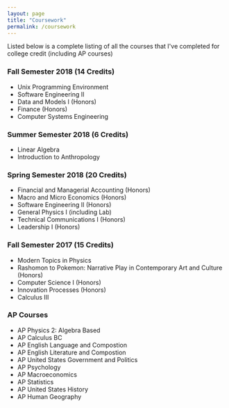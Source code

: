```yaml
---
layout: page
title: "Coursework"
permalink: /coursework
---
```


Listed below is a complete listing of all the courses that I've completed for college credit (including AP courses)

### Fall Semester 2018 (14 Credits)

- Unix Programming Environment
- Software Engineering II
- Data and Models I (Honors)
- Finance (Honors)
- Computer Systems Engineering

### Summer Semester 2018 (6 Credits)

- Linear Algebra
- Introduction to Anthropology

### Spring Semester 2018 (20 Credits)

- Financial and Managerial Accounting (Honors)
- Macro and Micro Economics (Honors)
- Software Engineering II (Honors)
- General Physics I (including Lab)
- Technical Communications I (Honors)
- Leadership I (Honors)

### Fall Semester 2017 (15 Credits)

- Modern Topics in Physics
- Rashomon to Pokemon: Narrative Play in Contemporary Art and Culture (Honors)
- Computer Science I (Honors)
- Innovation Processes (Honors)
- Calculus III

### AP Courses

- AP Physics 2: Algebra Based
- AP Calculus BC
- AP English Language and Compostion
- AP English Literature and Compostion
- AP United States Government and Politics
- AP Psychology
- AP Macroeconomics
- AP Statistics
- AP United States History
- AP Human Geography
